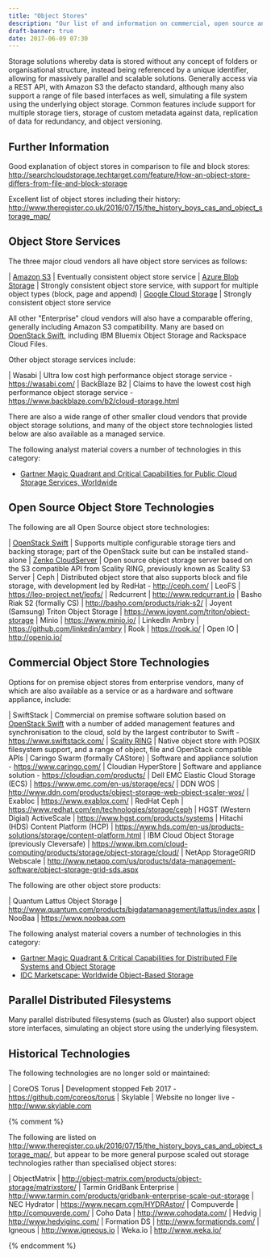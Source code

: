 ```yaml
---
title: "Object Stores"
description: "Our list of and information on commercial, open source and cloud based object stores, including Amazon S3, Azure Blob Storage, Google Cloud Storage, OpenStack Swift, Scality, Caringo and alternatives to these."
draft-banner: true
date: 2017-06-09 07:30
---
```

Storage solutions whereby data is stored without any concept of folders or organisational structure, instead being referenced by a unique identifier, allowing for massively parallel and scalable solutions.  Generally access via a REST API, with Amazon S3 the defacto standard, although many also support a range of file based interfaces as well, simulating a file system using the underlying object storage.  Common features include support for multiple storage tiers, storage of custom metadata against data, replication of data for redundancy, and object versioning.
<!--more-->

## Further Information

Good explanation of object stores in comparison to file and block stores: <http://searchcloudstorage.techtarget.com/feature/How-an-object-store-differs-from-file-and-block-storage>

Excellent list of object stores including their history: <http://www.theregister.co.uk/2016/07/15/the_history_boys_cas_and_object_storage_map/>

## Object Store Services

The three major cloud vendors all have object store services as follows:

| [Amazon S3](/technologies/amazon-s3/) | Eventually consistent object store service
| [Azure Blob Storage](/technologies/microsoft-azure-blob-storage/) | Strongly consistent object store service, with support for multiple object types (block, page and append)
| [Google Cloud Storage](/technologies/google-cloud-storage/) | Strongly consistent object store service

All other "Enterprise" cloud vendors will also have a comparable offering, generally including Amazon S3 compatibility.  Many are based on [OpenStack Swift](/technologies/openstack-swift), including IBM Bluemix Object Storage and Rackspace Cloud Files.

Other object storage services include:

| Wasabi | Ultra low cost high performance object storage service - <https://wasabi.com/>
| BackBlaze B2 | Claims to have the lowest cost high performance object storage service - <https://www.backblaze.com/b2/cloud-storage.html>

There are also a wide range of other smaller cloud vendors that provide object storage solutions, and many of the object store technologies listed below are also available as a managed service.

The following analyst material covers a number of technologies in this category:

* [Gartner Magic Quadrant and Critical Capabilities for Public Cloud Storage Services, Worldwide](https://www.google.co.uk/search?q=Gartner+"Public+Cloud+Storage+Services")

## Open Source Object Store Technologies

The following are all Open Source object store technologies:

| [OpenStack Swift](/technologies/openstack-swift) | Supports multiple configurable storage tiers and backing storage; part of the OpenStack suite but can be installed stand-alone
| [Zenko CloudServer](/technologies/zenko/cloudserver/) | Open source object storage server based on the S3 compatible API from Scality RING, previously known as Scality S3 Server
| Ceph | Distributed object store that also supports block and file storage, with development led by RedHat - <http://ceph.com/>
| LeoFS | <https://leo-project.net/leofs/>
| Redcurrent | <http://www.redcurrant.io>
| Basho Riak S2 (formally CS) | <http://basho.com/products/riak-s2/>
| Joyent (Samsung) Triton Object Storage | <https://www.joyent.com/triton/object-storage>
| Minio | <https://www.minio.io/>
| LinkedIn Ambry | <https://github.com/linkedin/ambry>
| Rook | <https://rook.io/>
| Open IO | <http://openio.io/>

## Commercial Object Store Technologies

Options for on premise object stores from enterprise vendors, many of which are also available as a service or as a hardware and software appliance, include:

| SwiftStack | Commercial on premise software solution based on [OpenStack Swift](/technologies/openstack-swift) with a number of added management features and synchronisation to the cloud, sold by the largest contributor to Swift - <https://www.swiftstack.com/>
| [Scality RING](/technologies/scality-ring/) | Native object store with POSIX filesystem support, and a range of object, file and OpenStack compatible APIs
| Caringo Swarm (formally CAStore) | Software and appliance solution - <https://www.caringo.com/>
| Cloudian HyperStore | Software and appliance solution - <https://cloudian.com/products/>
| Dell EMC Elastic Cloud Storage (ECS) | <https://www.emc.com/en-us/storage/ecs/>
| DDN WOS | <http://www.ddn.com/products/object-storage-web-object-scaler-wos/>
| Exabloc | <https://www.exablox.com/>
| RedHat Ceph | <https://www.redhat.com/en/technologies/storage/ceph>
| HGST (Western Digial) ActiveScale | <https://www.hgst.com/products/systems>
| Hitachi (HDS) Content Platform (HCP) | <https://www.hds.com/en-us/products-solutions/storage/content-platform.html>
| IBM Cloud Object Storage (previously Cleversafe) | <https://www.ibm.com/cloud-computing/products/storage/object-storage/cloud/>
| NetApp StorageGRID Webscale | <http://www.netapp.com/us/products/data-management-software/object-storage-grid-sds.aspx>

The following are other object store products:

| Quantum Lattus Object Storage | <http://www.quantum.com/products/bigdatamanagement/lattus/index.aspx>
| NooBaa | <https://www.noobaa.com>

The following analyst material covers a number of technologies in this category:

* [Gartner Magic Quadrant & Critical Capabilities for Distributed File Systems and Object Storage](https://www.google.co.uk/search?q=Gartner+"Distributed+File+Systems+and+Object+Storage")
* [IDC Marketscape: Worldwide Object-Based Storage](https://www.google.co.uk/search?q=IDC+"Worldwide+Object+Based+Storage")

## Parallel Distributed Filesystems

Many parallel distributed filesystems (such as Gluster) also support object store interfaces, simulating an object store using the underlying filesystem.

## Historical Technologies

The following technologies are no longer sold or maintained:

| CoreOS Torus | Development stopped Feb 2017 - <https://github.com/coreos/torus>
| Skylable | Website no longer live - <http://www.skylable.com>

{% comment %}

The following are listed on <http://www.theregister.co.uk/2016/07/15/the_history_boys_cas_and_object_storage_map/>, but appear to be more general purpose scaled out storage technologies rather than specialised object stores:

| ObjectMatrix | <http://object-matrix.com/products/object-storage/matrixstore/>
| Tarmin GridBank Enterprise | <http://www.tarmin.com/products/gridbank-enterprise-scale-out-storage>
| NEC Hydrator | <https://www.necam.com/HYDRAstor/>
| Compuverde | <http://compuverde.com/>
| Coho Data | <http://www.cohodata.com/>
| Hedvig | <http://www.hedviginc.com/>
| Formation DS | <http://www.formationds.com/>
| Igneous | <http://www.igneous.io>
| Weka.io | <http://www.weka.io/>

{% endcomment %}